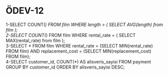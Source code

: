 # ÖDEV-12
1-SELECT COUNT(*) FROM film WHERE length > ( SELECT AVG(length) from film );  
2-SELECT COUNT(*) FROM film WHERE rental_rate = ( SELECT MAX(rental_rate) from film );  
3-SELECT * FROM film WHERE rental_rate = (SELECT MIN(rental_rate) FROM film) AND replacement_cost = (SELECT MIN(replacement_cost) FROM film);  
4-SELECT customer_id, COUNT(*) AS alisveris_sayisi FROM payment GROUP BY customer_id ORDER BY alisveris_sayisi DESC;  
